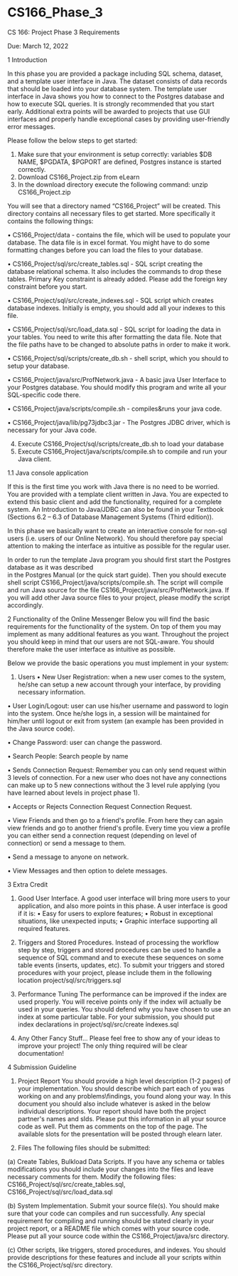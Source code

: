 # CS166_Phase_3
CS 166: Project Phase 3 Requirements 
 
Due: March 12, 2022 
 
 
1 Introduction 
 
In this phase you are provided a package including SQL schema, dataset, and a template user interface in 
Java. The dataset consists of data records that should be loaded into your database system. The template 
user interface in Java shows you how to connect to the Postgres database and how to execute SQL queries. 
It is strongly recommended that you start early. 
Additional extra points will be awarded to projects that use GUI interfaces and properly handle exceptional 
cases by providing user-friendly error messages. 
 
Please follow the below steps to get started: 
1. Make sure that your environment is setup correctly: variables $DB NAME, $PGDATA, $PGPORT are 
defined, Postgres instance is started correctly. 
2. Download CS166_Project.zip from eLearn 
3. In the download directory execute the following command: 
unzip CS166_Project.zip      
         
You will see that a directory named “CS166_Project” will be created. This directory contains all necessary 
files to get started. More specifically it contains the following things: 
 
 
• CS166_Project/data - contains the file, which will be used to populate your database. The data 
file is in excel format. You might have to do some formatting changes before you can load the files 
to your database. 

• CS166_Project/sql/src/create_tables.sql - SQL script creating the database relational schema. It 
also includes the commands to drop these tables. Primary Key constraint is already added. Please 
add the foreign key constraint before you start. 

• CS166_Project/sql/src/create_indexes.sql - SQL script which creates database indexes. Initially 
is empty, you should add all your indexes to this file. 
 
• CS166_Project/sql/src/load_data.sql - SQL script for loading the data in your tables. You need to 
write this after formatting the data file. Note that the file paths have to be changed to absolute paths 
in order to make it work. 

• CS166_Project/sql/scripts/create_db.sh - shell script, which you should to setup your database. 

• CS166_Project/java/src/ProfNetwork.java - A basic java User Interface to your Postgres database. 
You should modify this program and write all your SQL-specific code there. 

• CS166_Project/java/scripts/compile.sh - compiles&runs your java code. 

• CS166_Project/java/lib/pg73jdbc3.jar - The Postgres JDBC driver, which is necessary for your 
Java code. 
 
4. Execute CS166_Project/sql/scripts/create_db.sh to load your database 
5. Execute CS166_Project/java/scripts/compile.sh to compile and run your Java client. 
 
1.1 Java console application 
 
If this is the first time you work with Java there is no need to be worried. You are provided with a template 
client written in Java. You are expected to extend this basic client and add the functionality, required for a 
complete system. An Introduction to Java/JDBC can also be found in your Textbook (Sections 6.2 – 6.3 of 
Database Management Systems (Third edition)). 

In this phase we basically want to create an interactive console for non-sql users (i.e. users of our Online 
Network). You should therefore pay special attention to making the interface as intuitive as possible for the 
regular user. 

In order to run the template Java program you should first start the Postgres database as it was described   
in  the  Postgres  Manual  (or  the  quick  start  guide).  Then  you  should  execute  shell  script 
CS166_Project/java/scripts/compile.sh.  The  script  will  compile  and  run  Java  source  for  the  file 
CS166_Project/java/src/ProfNetwork.java. If you will add other Java source files to your project, please 
modify the script accordingly. 
 
 
2 Functionality of the Online Messenger 
Below you will find the basic requirements for the functionality of the system. On top of them you may 
implement as many additional features as you want. Throughout the project you should keep in mind that 
our users are not SQL-aware. You should therefore make the user interface as intuitive as possible. 
 
 
Below we provide the basic operations you must implement in your system: 
1. Users 
• New User Registration: when a new user comes to the system, he/she can setup a new account 
through your interface, by providing necessary information. 

• User Login/Logout: user can use his/her username and password to login into the system. Once 
he/she logs in, a session will be maintained for him/her until logout or exit from system (an example 
has been provided in the Java source code). 

• Change Password: user can change the password. 

• Search People: Search people by name 

• Sends Connection Request: Remember you can only send request within 3 levels of connection. 
For a new user who does not have any connections can make up to 5 new connections without the 
3 level rule applying (you have learned about levels in project phase 1). 

• Accepts or Rejects Connection Request Connection Request. 

• View Friends and then go to a friend's profile. From here they can again view friends and go to 
another friend's profile. Every time you view a profile you can either send a connection request 
(depending on level of connection) or send a message to them. 

• Send a message to anyone on network. 

• View Messages and then option to delete messages. 
 
 
3 Extra Credit 
1. Good User Interface. 
A good user interface will bring more users to your application, and also more points in this phase. A user 
interface is good if it is: 
• Easy for users to explore features; 
• Robust in exceptional situations, like unexpected inputs; 
• Graphic interface supporting all required features. 
 
2. Triggers and Stored Procedures. 
Instead of processing the workflow step by step, triggers and stored procedures can be used to handle a 
sequence of SQL command and to execute these sequences on some table events (inserts, updates, etc). To 
submit your triggers and stored procedures with your project, please include them in the following location 
project/sql/src/triggers.sql 
 
3. Performance Tuning 
The performance can be improved if the index are used properly. You will receive points only if the index 
will actually be used in your queries. You should defend why you have chosen to use an index at some 
particular table. For your submission, you should put index declarations in project/sql/src/create ̇indexes.sql 
4. Any Other Fancy Stuff... 
Please feel free to show any of your ideas to improve your project! The only thing required will be clear 
documentation! 
 
4 Submission Guideline 
 
1. Project Report 
You should provide a high level description (1-2 pages) of your implementation. You should describe which 
part each of you was working on and any problems\findings, you found along your way. In this document 
you should also include whatever is asked in the below individual descriptions. 
Your report should have both the project partner's names and sIds. Please put this information in all your 
source code as well. Put them as comments on the top of the page. The available slots for the presentation 
will be posted through elearn later. 
 
2. Files 
The following files should be submitted: 

(a) Create Tables, Bulkload Data Scripts. 
If you have any schema or tables modifications you should include your changes into the files and 
leave necessary comments for them. Modify the following files: 
CS166_Project/sql/src/create_tables.sql, CS166_Project/sql/src/load_data.sql 

(b) System Implementation. 
Submit your source file(s). You should make sure that your code can compiles and run successfully. 
Any special requirement for compiling and running should be stated clearly in your project 
report, or a README file which comes with your source code. Please put all your source code 
within the CS166_Project/java/src directory. 

(c) Other scripts, like triggers, stored procedures, and indexes. 
You  should  provide  descriptions  for  these  features  and  include  all  your  scripts  within  the 
CS166_Project/sql/src directory. 
